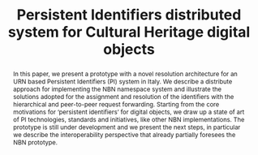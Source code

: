---
abstract: In this paper, we present a prototype with a novel resolution architecture
  for an URN based Persistent Identifiers (PI) system in Italy. We describe a distribute
  approach for implementing the NBN namespace system and illustrate the solutions
  adopted for the assignment and resolution of the identifiers with the hierarchical
  and peer-to-peer request forwarding. Starting from the core motivations for ‘persistent
  identifiers’ for digital objects, we draw up a state of art of PI technologies,
  standards and initiatives, like other NBN implementations. The prototype is still
  under development and we present the next steps, in particular we describe the interoperability
  perspective that already partially foresees the NBN prototype.
creators:
- Bellini, Emanuele
- Fugazza, Cristiano
- Damiani, Ernesto
- Lunghi, Maurizio
- Cirinnà, Chiara
date: null
document_url: https://services.phaidra.univie.ac.at/api/object/o:294166/download
grand_parent: iPRES
institutions: []
keywords:
- london
landing_page_url: https://phaidra.univie.ac.at/o:294166
language: eng
layout: publication
license: CC BY-SA 3.0 AT
notes_url: null
parent: iPRES 2008
presentation_url: null
publication_type: paper
size: 130273
source_name: iPRES
title: Persistent Identifiers distributed system for Cultural Heritage digital objects
year: 2008
---